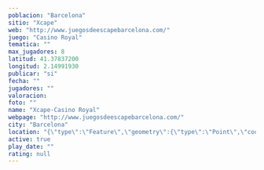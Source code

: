 ```yaml
---
poblacion: "Barcelona"
sitio: "Xcape"
web: "http://www.juegosdeescapebarcelona.com/"
juego: "Casino Royal"
tematica: ""
max_jugadores: 8
latitud: 41.37837200
longitud: 2.14991930
publicar: "si"
fecha: ""
jugadores: ""
valoracion: 
foto: ""
name: "Xcape-Casino Royal"
webpage: "http://www.juegosdeescapebarcelona.com/"
city: "Barcelona"
location: "{\"type\":\"Feature\",\"geometry\":{\"type\":\"Point\",\"coordinates\":[2.1499193,41.378372]}}"
active: true
play_date: ""
rating: null
---
```


